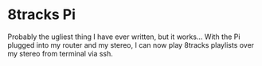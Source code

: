 8tracks Pi
==========

Probably the ugliest thing I have ever written, but it works... With the Pi plugged into my router and my stereo, I can now play 8tracks playlists over my stereo from terminal via ssh.

